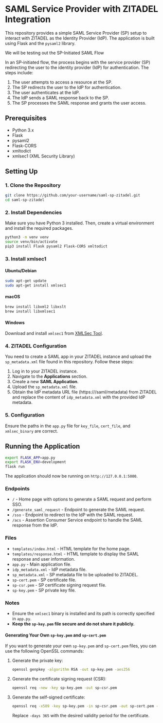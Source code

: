 # SAML Service Provider with ZITADEL Integration

This repository provides a simple SAML Service Provider (SP) setup to interact with ZITADEL as the Identity Provider (IdP). The application is built using Flask and the `pysaml2` library.

We will be testing out the SP-Initiated SAML Flow

In an SP-initiated flow, the process begins with the service provider (SP) redirecting the user to the identity provider (IdP) for authentication. The steps include:

1. The user attempts to access a resource at the SP.
2. The SP redirects the user to the IdP for authentication.
3. The user authenticates at the IdP.
4. The IdP sends a SAML response back to the SP.
5. The SP processes the SAML response and grants the user access.

## Prerequisites

- Python 3.x
- Flask
- pysaml2
- Flask-CORS
- xmltodict
- xmlsec1 (XML Security Library)


## Setting Up

### 1. Clone the Repository

```bash
git clone https://github.com/your-username/saml-sp-zitadel.git
cd saml-sp-zitadel
```

### 2. Install Dependencies

Make sure you have Python 3 installed. Then, create a virtual environment and install the required packages.

```bash
python3 -m venv venv
source venv/bin/activate
pip3 install Flask pysaml2 Flask-CORS xmltodict
```

### 3. Install xmlsec1

#### Ubuntu/Debian

```bash
sudo apt-get update
sudo apt-get install xmlsec1
```

#### macOS

```bash
brew install libxml2 libxslt
brew install libxmlsec1
```

#### Windows

Download and install `xmlsec1` from [XMLSec Tool](https://www.aleksey.com/xmlsec/download.html).

### 4. ZITADEL Configuration

You need to create a SAML app in your ZITADEL instance and upload the `sp_metadata.xml` file found in this repository. Follow these steps:

1. Log in to your ZITADEL instance.
2. Navigate to the **Applications** section.
3. Create a new **SAML Application**.
4. Upload the `sp_metadata.xml` file.
5. Obtain the IdP metadata URL file (https://<your-ZITADEL-domain>/saml/metadata) from ZITADEL and replace the content of `idp_metadata.xml` with the provided IdP metadata.

### 5. Configuration

Ensure the paths in the `app.py` file for `key_file`, `cert_file`, and `xmlsec_binary` are correct.

## Running the Application

```bash
export FLASK_APP=app.py
export FLASK_ENV=development
flask run
```

The application should now be running on `http://127.0.0.1:5000`.

### Endpoints

- `/` - Home page with options to generate a SAML request and perform SSO.
- `/generate_saml_request` - Endpoint to generate the SAML request.
- `/sso` - Endpoint to redirect to the IdP with the SAML request.
- `/acs` - Assertion Consumer Service endpoint to handle the SAML response from the IdP.

### Files

- `templates/index.html` - HTML template for the home page.
- `templates/response.html` - HTML template to display the SAML response and user information.
- `app.py` - Main application file.
- `idp_metadata.xml` - IdP metadata file.
- `sp_metadata.xml` - SP metadata file to be uploaded to ZITADEL.
- `sp-cert.pem` - SP certificate file.
- `sp-csr.pem` - SP certificate signing request file.
- `sp-key.pem` - SP private key file.

### Notes

- Ensure the `xmlsec1` binary is installed and its path is correctly specified in `app.py`.
- **Keep the `sp-key.pem` file secure and do not share it publicly.**

#### Generating Your Own `sp-key.pem` and `sp-cert.pem`

If you want to generate your own `sp-key.pem` and `sp-cert.pem` files, you can use the following OpenSSL commands:

1. Generate the private key:

    ```bash
    openssl genpkey -algorithm RSA -out sp-key.pem -aes256
    ```

2. Generate the certificate signing request (CSR):

    ```bash
    openssl req -new -key sp-key.pem -out sp-csr.pem
    ```

3. Generate the self-signed certificate:

    ```bash
    openssl req -x509 -key sp-key.pem -in sp-csr.pem -out sp-cert.pem -days 365
    ```

    Replace `-days 365` with the desired validity period for the certificate.
